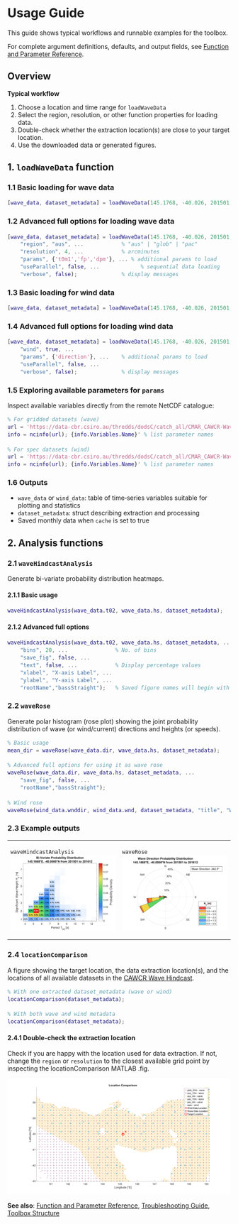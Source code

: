# Usage Guide

This guide shows typical workflows and runnable examples for the toolbox.

For complete argument definitions, defaults, and output fields, see [Function and Parameter Reference](parameters.md).

## Overview

**Typical workflow**

1. Choose a location and time range for `loadWaveData`
2. Select the region, resolution, or other function properties for loading data.
3. Double-check whether the extraction location(s) are close to your target location.
4. Use the downloaded data or generated figures.

## 1. `loadWaveData` function

### 1.1 Basic loading for wave data

```matlab
[wave_data, dataset_metadata] = loadWaveData(145.1768, -40.026, 201501, 201512);
```

### 1.2 Advanced full options for loading wave data

```matlab
[wave_data, dataset_metadata] = loadWaveData(145.1768, -40.026, 201501, 201512, ...
    "region", "aus", ...            % "aus" | "glob" | "pac"
    "resolution", 4, ...            % arcminutes
    "params", {'t0m1','fp','dpm'}, ... % additional params to load
    "useParallel", false, ...             % sequential data loading
    "verbose", false);              % display messages
```

### 1.3 Basic loading for wind data

```matlab
[wave_data, dataset_metadata] = loadWaveData(145.1768, -40.026, 201501, 201512, 'wind', true);
```

### 1.4 Advanced full options for loading wind data

```matlab
[wave_data, dataset_metadata] = loadWaveData(145.1768, -40.026, 201501, 201512, ...
    "wind", true, ...
    "params", {'direction'}, ...    % additional params to load
    "useParallel", false, ...
    "verbose", false);              % display messages
```

### 1.5 Exploring available parameters for `params`

Inspect available variables directly from the remote NetCDF catalogue:

```matlab
% For gridded datasets (wave)
url = 'https://data-cbr.csiro.au/thredds/dodsC/catch_all/CMAR_CAWCR-Wave_archive/CAWCR_Wave_Hindcast_aggregate/gridded/ww3.aus_4m.202508.nc';
info = ncinfo(url); {info.Variables.Name}' % list parameter names

% For spec datasets (wind)
url = 'https://data-cbr.csiro.au/thredds/dodsC/catch_all/CMAR_CAWCR-Wave_archive/CAWCR_Wave_Hindcast_aggregate/spec/ww3.202508_spec.nc';
info = ncinfo(url); {info.Variables.Name}' % list parameter names
```

### 1.6 Outputs

- `wave_data` or `wind_data`: table of time‑series variables suitable for plotting and statistics
- `dataset_metadata`: struct describing extraction and processing
- Saved monthly data when `cache` is set to true

## 2. Analysis functions

### 2.1 `waveHindcastAnalysis`

Generate bi-variate probability distribution heatmaps.

#### 2.1.1 Basic usage

```matlab
waveHindcastAnalysis(wave_data.t02, wave_data.hs, dataset_metadata);
```

#### 2.1.2 Advanced full options

```matlab
waveHindcastAnalysis(wave_data.t02, wave_data.hs, dataset_metadata, ...
    "bins", 20, ...               % No. of bins
    "save_fig", false, ...
    "text", false, ...            % Display percentage values
    "xlabel", "X-axis Label", ...
    "ylabel", "Y-axis Label", ...
    "rootName","bassStraight");   % Saved figure names will begin with 'bassStraight'
```

### 2.2 `waveRose`

Generate polar histogram (rose plot) showing the joint probability distribution of wave (or wind/current) directions and heights (or speeds).

```matlab
% Basic usage
mean_dir = waveRose(wave_data.dir, wave_data.hs, dataset_metadata);

% Advanced full options for using it as wave rose
waveRose(wave_data.dir, wave_data.hs, dataset_metadata, ...
    "save_fig", false, ...
    "rootName","bassStraight");

% Wind rose
waveRose(wind_data.wnddir, wind_data.wnd, dataset_metadata, "title", "Wind");
```

### 2.3 Example outputs

<table>
<tr>
<td width="50%">

`waveHindcastAnalysis`
![Bi-Variate Probability Distribution](figures/biVariate_201501_201612_145.1668E_-40.0000N.png)

</td>
<td width="50%">

`waveRose`
![Wind Rose](figures/waveRose_201501_201612_145.1668E_-40.0000N.png)

</td>
</tr>
</table>

### 2.4 **`locationComparison`**

A figure showing the target location, the data extraction location(s), and the locations of all available datasets in the [CAWCR Wave Hindcast](https://researchdata.edu.au/cawcr-wave-hindcast-aggregated-collection/1401722#:~:text=Organisation%26rft,4%20degree%20%2824%20arcminute).

```matlab
% With one extracted dataset_metadata (wave or wind)
locationComparison(dataset_metadata);

% With both wave and wind metadata
locationComparison(dataset_metadata);
```

#### 2.4.1 Double-check the extraction location

Check if you are happy with the location used for data extraction. If not, change the `region` or `resolution` to the closest available grid point by inspecting the locationComparison MATLAB .fig.

![Location Comparison](figures/locationComparison.png)

**See also**: [Function and Parameter Reference](parameters.md), [Troubleshooting Guide](troubleshooting.md), [Toolbox Structure](structure.md)
